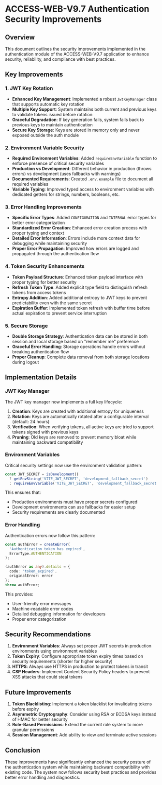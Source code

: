 # ACCESS-WEB-V9.7 Authentication Security Improvements

## Overview

This document outlines the security improvements implemented in the authentication module of the ACCESS-WEB-V9.7 application to enhance security, reliability, and compliance with best practices.

## Key Improvements

### 1. JWT Key Rotation

- **Enhanced Key Management**: Implemented a robust `JwtKeyManager` class that supports automatic key rotation
- **Multiple Key Support**: System maintains both current and previous keys to validate tokens issued before rotation
- **Graceful Degradation**: If key generation fails, system falls back to previous keys to maintain authentication
- **Secure Key Storage**: Keys are stored in memory only and never exposed outside the auth module

### 2. Environment Variable Security

- **Required Environment Variables**: Added `requireEnvVariable` function to enforce presence of critical security variables
- **Production vs Development**: Different behavior in production (throws errors) vs development (uses fallbacks with warnings)
- **Documented Requirements**: Created `.env.example` file to document all required variables
- **Variable Typing**: Improved typed access to environment variables with dedicated getters for strings, numbers, booleans, etc.

### 3. Error Handling Improvements

- **Specific Error Types**: Added `CONFIGURATION` and `INTERNAL` error types for better error categorization
- **Standardized Error Creation**: Enhanced error creation process with proper typing and context
- **Detailed Error Information**: Errors include more context data for debugging while maintaining security
- **Proper Error Propagation**: Improved how errors are logged and propagated through the authentication flow

### 4. Token Security Enhancements

- **Token Payload Structure**: Enhanced token payload interface with proper typing for better security
- **Refresh Token Type**: Added explicit type field to distinguish refresh tokens from access tokens
- **Entropy Addition**: Added additional entropy to JWT keys to prevent predictability even with the same secret
- **Expiration Buffer**: Implemented token refresh with buffer time before actual expiration to prevent service interruption

### 5. Secure Storage

- **Double Storage Strategy**: Authentication data can be stored in both session and local storage based on "remember me" preference
- **Graceful Error Handling**: Storage operations handle errors without breaking authentication flow
- **Proper Cleanup**: Complete data removal from both storage locations during logout

## Implementation Details

### JWT Key Manager

The JWT key manager now implements a full key lifecycle:

1. **Creation**: Keys are created with additional entropy for uniqueness
2. **Rotation**: Keys are automatically rotated after a configurable interval (default: 24 hours)
3. **Verification**: When verifying tokens, all active keys are tried to support tokens signed with previous keys
4. **Pruning**: Old keys are removed to prevent memory bloat while maintaining backward compatibility

### Environment Variables

Critical security settings now use the environment validation pattern:

```typescript
const JWT_SECRET = isDevelopment() 
  ? getEnvString('VITE_JWT_SECRET', 'development_fallback_secret')
  : requireEnvVariable('VITE_JWT_SECRET', 'development_fallback_secret');
```

This ensures that:
- Production environments must have proper secrets configured
- Development environments can use fallbacks for easier setup
- Security requirements are clearly documented

### Error Handling

Authentication errors now follow this pattern:

```typescript
const authError = createError(
  'Authentication token has expired',
  ErrorType.AUTHENTICATION
);

(authError as any).details = { 
  code: 'token_expired',
  originalError: error 
};
throw authError;
```

This provides:
- User-friendly error messages
- Machine-readable error codes
- Detailed debugging information for developers
- Proper error categorization

## Security Recommendations

1. **Environment Variables**: Always set proper JWT secrets in production environments using environment variables
2. **Token Expiry**: Configure appropriate token expiry times based on security requirements (shorter for higher security)
3. **HTTPS**: Always use HTTPS in production to protect tokens in transit
4. **CSP Headers**: Implement Content Security Policy headers to prevent XSS attacks that could steal tokens

## Future Improvements

1. **Token Blacklisting**: Implement a token blacklist for invalidating tokens before expiry
2. **Asymmetric Cryptography**: Consider using RSA or ECDSA keys instead of HMAC for better security
3. **Role-Based Permissions**: Extend the current role system to more granular permissions
4. **Session Management**: Add ability to view and terminate active sessions

## Conclusion

These improvements have significantly enhanced the security posture of the authentication system while maintaining backward compatibility with existing code. The system now follows security best practices and provides better error handling and diagnostics.